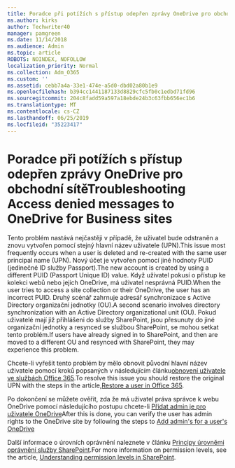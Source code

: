 ```yaml
---
title: Poradce při potížích s přístup odepřen zprávy OneDrive pro obchodní sítě
ms.author: kirks
author: Techwriter40
manager: pamgreen
ms.date: 11/14/2018
ms.audience: Admin
ms.topic: article
ROBOTS: NOINDEX, NOFOLLOW
localization_priority: Normal
ms.collection: Adm_O365
ms.custom: ''
ms.assetid: cebb7a4a-33e1-474e-a5d0-dbd02a80b1e9
ms.openlocfilehash: b394cc1441187133d8829cfc5fb0c1edbd71fd96
ms.sourcegitcommit: 204c8fadd59a597a18ebde24b3c63fbb656ec1b6
ms.translationtype: MT
ms.contentlocale: cs-CZ
ms.lasthandoff: 06/25/2019
ms.locfileid: "35223417"
---
```

# <a name="troubleshooting-access-denied-messages-to-onedrive-for-business-sites"></a><span data-ttu-id="c8d44-102">Poradce při potížích s přístup odepřen zprávy OneDrive pro obchodní sítě</span><span class="sxs-lookup"><span data-stu-id="c8d44-102">Troubleshooting Access denied messages to OneDrive for Business sites</span></span>

<span data-ttu-id="c8d44-103">Tento problém nastává nejčastěji v případě, že uživatel bude odstraněn a znovu vytvořen pomocí stejný hlavní název uživatele (UPN).</span><span class="sxs-lookup"><span data-stu-id="c8d44-103">This issue most frequently occurs when a user is deleted and re-created with the same user principal name (UPN).</span></span> <span data-ttu-id="c8d44-104">Nový účet je vytvořen pomocí jiné hodnoty PUID (jedinečné ID služby Passport).</span><span class="sxs-lookup"><span data-stu-id="c8d44-104">The new account is created by using a different PUID (Passport Unique ID) value.</span></span> <span data-ttu-id="c8d44-105">Když uživatel pokusí o přístup ke kolekci webů nebo jejich OneDrive, má uživatel nesprávná PUID.</span><span class="sxs-lookup"><span data-stu-id="c8d44-105">When the user tries to access a site collection or their OneDrive, the user has an incorrect PUID.</span></span> <span data-ttu-id="c8d44-106">Druhý scénář zahrnuje adresář synchronizace s Active Directory organizační jednotky (OU).</span><span class="sxs-lookup"><span data-stu-id="c8d44-106">A second scenario involves directory synchronization with an Active Directory organizational unit (OU).</span></span> <span data-ttu-id="c8d44-107">Pokud uživatelé mají již přihlášeni do služby SharePoint, jsou přesunuty do jiné organizační jednotky a resynced se službou SharePoint, se mohou setkat tento problém.</span><span class="sxs-lookup"><span data-stu-id="c8d44-107">If users have already signed in to SharePoint, and then are moved to a different OU and resynced with SharePoint, they may experience this problem.</span></span>

<span data-ttu-id="c8d44-108">Chcete-li vyřešit tento problém by mělo obnovit původní hlavní název uživatele pomocí kroků popsaných v následujícím článku[obnovení uživatele ve službách Office 365](https://docs.microsoft.com/office365/admin/add-users/restore-user?view=o365-worldwide).</span><span class="sxs-lookup"><span data-stu-id="c8d44-108">To resolve this issue you should restore the original UPN with the steps in the article,[Restore a user in Office 365](https://docs.microsoft.com/office365/admin/add-users/restore-user?view=o365-worldwide).</span></span>

<span data-ttu-id="c8d44-109">Po dokončení se můžete ověřit, zda že má uživatel práva správce k webu OneDrive pomocí následujícího postupu chcete-li [Přidat admin je pro uživatele OneDrive](https://docs.microsoft.com/sharepoint/manage-user-profiles?redirectSourcePath=%252fen-us%252farticle%252fmanage-user-profiles-in-the-sharepoint-admin-center-494bec9c-6654-41f0-920f-f7f937ea9723#add-and-remove-admins-for-a-users-onedrive)</span><span class="sxs-lookup"><span data-stu-id="c8d44-109">After this is done, you can verify the user has admin rights to the OneDrive site by following the steps to [Add admin's for a user's OneDrive](https://docs.microsoft.com/sharepoint/manage-user-profiles?redirectSourcePath=%252fen-us%252farticle%252fmanage-user-profiles-in-the-sharepoint-admin-center-494bec9c-6654-41f0-920f-f7f937ea9723#add-and-remove-admins-for-a-users-onedrive)</span></span>

<span data-ttu-id="c8d44-110">Další informace o úrovních oprávnění naleznete v článku [Principy úrovněmi oprávnění služby SharePoint](https://docs.microsoft.com/sharepoint/understanding-permission-levels).</span><span class="sxs-lookup"><span data-stu-id="c8d44-110">For more information on permission levels, see the article, [Understanding permission levels in SharePoint](https://docs.microsoft.com/sharepoint/understanding-permission-levels).</span></span>

